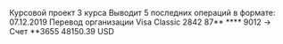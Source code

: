 Курсовой проект 3 курса 
Выводит 5 последних операций в формате:
07.12.2019 Перевод организации
Visa Classic 2842 87** **** 9012 -> Счет **3655
48150.39 USD